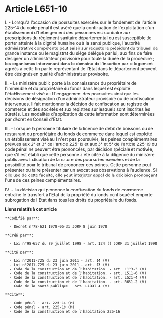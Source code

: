 # Article L651-10

I. - Lorsqu'à l'occasion de poursuites exercées sur le fondement de l'article 225-14 du code pénal il est avéré que la
continuation de l'exploitation d'un établissement d'hébergement des personnes est contraire aux prescriptions du règlement
sanitaire départemental ou est susceptible de porter atteinte à la dignité humaine ou à la santé publique, l'autorité
administrative compétente peut saisir sur requête le président du tribunal de grande instance ou le magistrat du siège
délégué par lui, aux fins de faire désigner un administrateur provisoire pour toute la durée de la procédure ; les organismes
intervenant dans le domaine de l'insertion par le logement agréés à cette fin par le représentant de l'Etat dans le
département peuvent être désignés en qualité d'administrateur provisoire.

II. - Le ministère public porte à la connaissance du propriétaire de l'immeuble et du propriétaire du fonds dans lequel est
exploité l'établissement visé au I l'engagement des poursuites ainsi que les décisions de désignation d'un administrateur
provisoire ou de confiscation intervenues. Il fait mentionner la décision de confiscation au registre du commerce et des
sociétés et aux registres sur lesquels sont inscrites les sûretés. Les modalités d'application de cette information sont
déterminées par décret en Conseil d'Etat.

III. - Lorsque la personne titulaire de la licence de débit de boissons ou de restaurant ou propriétaire du fonds de commerce
dans lequel est exploité un établissement visé au I n'est pas poursuivie, les peines complémentaires prévues aux 2° et 3° de
l'article 225-16 et aux 3° et 5° de l'article 225-19 du code pénal ne peuvent être prononcées, par décision spéciale et
motivée, que s'il est établi que cette personne a été citée à la diligence du ministère public avec indication de la nature
des poursuites exercées et de la possibilité pour le tribunal de prononcer ces peines. Cette personne peut présenter ou faire
présenter par un avocat ses observations à l'audience. Si elle use de cette faculté, elle peut interjeter appel de la
décision prononçant l'une de ces peines complémentaires.

IV. - La décision qui prononce la confiscation du fonds de commerce entraîne le transfert à l'Etat de la propriété du fonds
confisqué et emporte subrogation de l'Etat dans tous les droits du propriétaire du fonds.

**Liens relatifs à cet article**

	**Codifié par**:

	  - Décret n°78-621 1978-05-31 JORF 8 juin 1978

	**Créé par**:

	  - Loi n°98-657 du 29 juillet 1998 - art. 124 () JORF 31 juillet 1998

	**Cité par**:

	  - Loi n°2011-725 du 23 juin 2011 - art. 14 (V)
	  - Loi n°2011-725 du 23 juin 2011 - art. 13 (V)
	  - Code de la construction et de l'habitation. - art. L123-3 (V)
	  - Code de la construction et de l'habitation. - art. L511-6 (V)
	  - Code de la construction et de l'habitation. - art. L521-4 (V)
	  - Code de la construction et de l'habitation. - art. R651-2 (V)
	  - Code de la santé publique - art. L1337-4 (V)

	**Cite**:

	  - Code pénal - art. 225-14 (M)
	  - Code pénal - art. 225-19 (M)
	  - Code de la construction et de l'habitation 225-16
